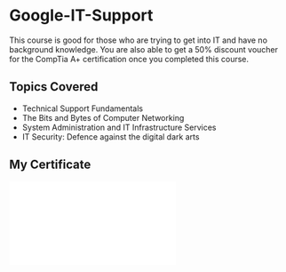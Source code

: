 # Google-IT-Support
This course is good for those who are trying to get into IT and have no background knowledge. You are also able to get a 50% discount voucher for the CompTia A+ certification once you completed this course. 

## Topics Covered
- Technical Support Fundamentals
- The Bits and Bytes of Computer Networking
- System Administration and IT Infrastructure Services
- IT Security: Defence against the digital dark arts

## My Certificate
![Cert](Google_IT_Support.pdf)
